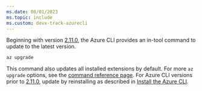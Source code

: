 ```yaml
---
ms.date: 08/01/2023
ms.topic: include
ms.custom: devx-track-azurecli
---
```

Beginning with version [2.11.0](/cli/azure/release-notes-azure-cli#august-25-2020), the Azure CLI provides an in-tool command to update to the latest version.

```azurecli
az upgrade
```

This command also updates all installed extensions by default. For more `az upgrade` options, see the [command reference page](/cli/azure/reference-index#az_upgrade).  For Azure CLI versions prior to [2.11.0](/cli/azure/release-notes-azure-cli#august-25-2020), update by reinstalling as described in [Install the Azure CLI](../install-azure-cli.md).

